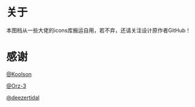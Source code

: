 # 关于
本图档从一些大佬的icons库搬运自用，若不弃，还请关注设计原作者GitHub！
   
# 感谢

[@Koolson](https://github.com/Koolson)

[@Orz-3](https://github.com/Orz-3)

[@deezertidal](https://github.com/deezertidal)